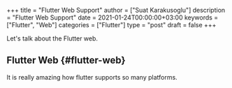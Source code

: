 +++
title = "Flutter Web Support"
author = ["Suat Karakusoglu"]
description = "Flutter Web Support"
date = 2021-01-24T00:00:00+03:00
keywords = ["Flutter", "Web"]
categories = ["Flutter"]
type = "post"
draft = false
+++

Let's talk about the Flutter web.


## Flutter Web {#flutter-web}

It is really amazing how flutter supports so many platforms.
